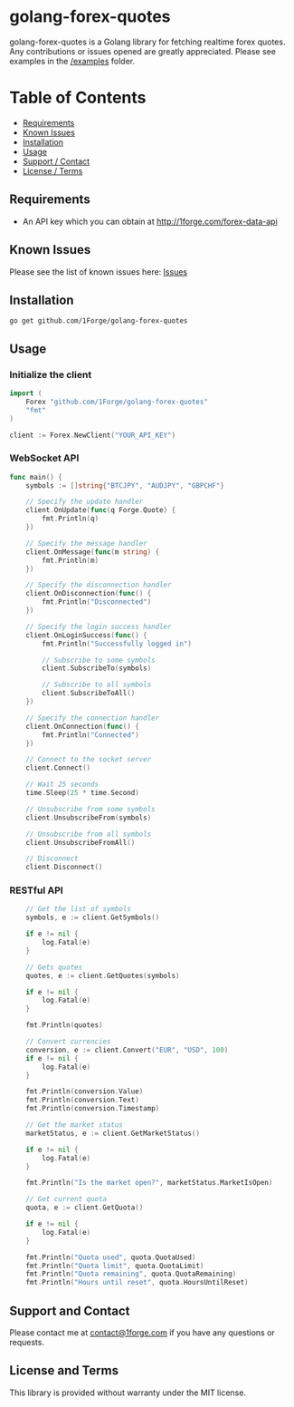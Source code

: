 # golang-forex-quotes

golang-forex-quotes is a Golang library for fetching realtime forex quotes.
Any contributions or issues opened are greatly appreciated.
Please see examples in the [/examples](https://github.com/1Forge/golang-forex-quotes/tree/master/examples) folder.

# Table of Contents
- [Requirements](#requirements)
- [Known Issues](#known-issues)
- [Installation](#installation)
- [Usage](#usage)
- [Support / Contact](#support-and-contact)
- [License / Terms](#license-and-terms)

## Requirements
* An API key which you can obtain at http://1forge.com/forex-data-api

## Known Issues
Please see the list of known issues here: [Issues](https://github.com/1Forge/golang-forex-quotes/issues)

## Installation

`go get github.com/1Forge/golang-forex-quotes`

## Usage

### Initialize the client
```go
import (
	Forex "github.com/1Forge/golang-forex-quotes"
	"fmt"
)

client := Forex.NewClient("YOUR_API_KEY")

```

### WebSocket API
```go
func main() {
	symbols := []string{"BTCJPY", "AUDJPY", "GBPCHF"}

	// Specify the update handler
	client.OnUpdate(func(q Forge.Quote) {
		fmt.Println(q)
	})

	// Specify the message handler
	client.OnMessage(func(m string) {
		fmt.Println(m)
	})

	// Specify the disconnection handler
	client.OnDisconnection(func() {
		fmt.Println("Disconnected")
	})

	// Specify the login success handler
	client.OnLoginSuccess(func() {
		fmt.Println("Successfully logged in")

		// Subscribe to some symbols
		client.SubscribeTo(symbols)

		// Subscribe to all symbols
		client.SubscribeToAll()
	})

	// Specify the connection handler
	client.OnConnection(func() {
		fmt.Println("Connected")
	})

	// Connect to the socket server
	client.Connect()

	// Wait 25 seconds
	time.Sleep(25 * time.Second)

	// Unsubscribe from some symbols
	client.UnsubscribeFrom(symbols)

	// Unsubscribe from all symbols
	client.UnsubscribeFromAll()

	// Disconnect
    client.Disconnect()
```

### RESTful API

```go
    // Get the list of symbols
	symbols, e := client.GetSymbols()

	if e != nil {
		log.Fatal(e)
	}

	// Gets quotes
	quotes, e := client.GetQuotes(symbols)

	if e != nil {
		log.Fatal(e)
	}

	fmt.Println(quotes)

	// Convert currencies
	conversion, e := client.Convert("EUR", "USD", 100)
	if e != nil {
		log.Fatal(e)
	}

	fmt.Println(conversion.Value)
	fmt.Println(conversion.Text)
	fmt.Println(conversion.Timestamp)

	// Get the market status
	marketStatus, e := client.GetMarketStatus()

	if e != nil {
		log.Fatal(e)
	}

	fmt.Println("Is the market open?", marketStatus.MarketIsOpen)

	// Get current quota
	quota, e := client.GetQuota()

	if e != nil {
		log.Fatal(e)
	}

	fmt.Println("Quota used", quota.QuotaUsed)
	fmt.Println("Quota limit", quota.QuotaLimit)
	fmt.Println("Quota remaining", quota.QuotaRemaining)
    fmt.Println("Hours until reset", quota.HoursUntilReset)
```

## Support and Contact
Please contact me at contact@1forge.com if you have any questions or requests.

## License and Terms
This library is provided without warranty under the MIT license.
